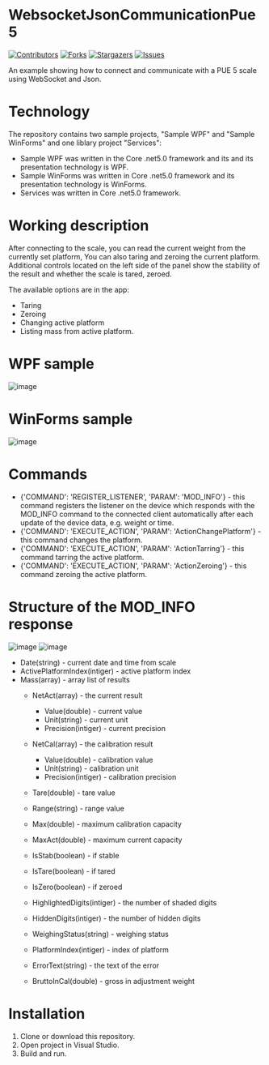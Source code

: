 # WebsocketJsonCommunicationPue5

[![Contributors][contributors-shield]][contributors-url]
[![Forks][forks-shield]][forks-url]
[![Stargazers][stars-shield]][stars-url]
[![Issues][issues-shield]][issues-url]

An example showing how to connect and communicate with a PUE 5 scale using WebSocket and Json.


# Technology
The repository contains two sample projects, "Sample WPF" and "Sample WinForms" and one liblary project "Services":
* Sample WPF was written in the Core .net5.0 framework and its and its presentation technology is WPF.
* Sample WinForms was written in Core .net5.0 framework and its presentation technology is WinForms.
* Services was written in Core .net5.0 framework.

# Working description
After connecting to the scale, you can read the current weight from the currently set platform,
You can also taring and zeroing the current platform. 
Additional controls located on the left side of the panel show the stability of the result and whether the scale is tared, zeroed.

The available options are in the app:
* Taring
* Zeroing
* Changing active platform
* Listing mass from active platform.

# WPF sample
![image](https://user-images.githubusercontent.com/46632727/162943984-f3311ca2-d434-4ce3-972e-48e909c80151.png)
# WinForms sample
![image](https://user-images.githubusercontent.com/46632727/162943885-9da5f310-8bf7-4e07-9063-073b62427784.png)

# Commands
* {'COMMAND': 'REGISTER_LISTENER', 'PARAM': 'MOD_INFO'} - this command registers the listener on the device which responds with the MOD_INFO command to the connected client automatically after each update of the device data, e.g. weight or time.
* {'COMMAND': 'EXECUTE_ACTION', 'PARAM': 'ActionChangePlatform'} - this command changes the platform.
* {'COMMAND': 'EXECUTE_ACTION', 'PARAM': 'ActionTarring'} - this command tarring the active platform.
* {'COMMAND': 'EXECUTE_ACTION', 'PARAM': 'ActionZeroing'} - this command zeroing the active platform.

# Structure of the MOD_INFO response
![image](https://user-images.githubusercontent.com/46632727/163121941-61360188-f4c5-4ad8-98c6-4c78a6076423.png)
![image](https://user-images.githubusercontent.com/46632727/163131056-cd2012e1-c402-4cee-a3a4-1b8f21563dab.png)

* Date(string) - current date and time from scale
* ActivePlatformIndex(intiger) - active platform index
* Mass(array) - array list of results
  * NetAct(array) - the current result
    * Value(double) - current value
    * Unit(string) - current unit
    * Precision(intiger) - current precision
  * NetCal(array) - the calibration result
    * Value(double) - calibration value
    * Unit(string) - calibration unit
    * Precision(intiger) - calibration precision
  
  * Tare(double) - tare value
  * Range(string) - range value
  * Max(double) - maximum calibration capacity
  * MaxAct(double) - maximum current capacity
  * IsStab(boolean) - if stable
  * IsTare(boolean) - if tared
  * IsZero(boolean) - if zeroed
  * HighlightedDigits(intiger) - the number of shaded digits
  * HiddenDigits(intiger) - the number of hidden digits
  * WeighingStatus(string) - weighing status
  * PlatformIndex(intiger) - index of platform
  * ErrorText(string) - the text of the error
  * BruttoInCal(double) - gross in adjustment weight

# Installation
1. Clone or download this repository.
2. Open project in Visual Studio.
3. Build and run.

[contributors-shield]: https://img.shields.io/github/contributors/Radwag/WebsocketJsonCommunicationPue5.svg?style=for-the-badge
[contributors-url]: https://github.com/Radwag/WebsocketJsonCommunicationPue5/contributors
[forks-shield]: https://img.shields.io/github/forks/Radwag/WebsocketJsonCommunicationPue5.svg?style=for-the-badge
[forks-url]: https://github.com/Radwag/WebsocketJsonCommunicationPue5/network/members
[stars-shield]: https://img.shields.io/github/stars/Radwag/WebsocketJsonCommunicationPue5.svg?style=for-the-badge
[stars-url]: https://github.com/Radwag/WebsocketJsonCommunicationPue5/stargazers
[issues-shield]: https://img.shields.io/github/issues/Radwag/WebsocketJsonCommunicationPue5.svg?style=for-the-badge
[issues-url]: https://github.com/Radwag/WebsocketJsonCommunicationPue5/issues
